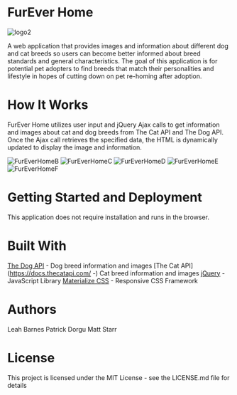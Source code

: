 # FurEver Home

![logo2](https://user-images.githubusercontent.com/53705501/70006871-8ca3fd80-153c-11ea-9578-4c05c6bfa6a5.jpg)

A web application that provides images and information about different dog and cat breeds so users can become better informed about breed standards and general characteristics. The goal of this application is for potential pet adopters to find breeds that match their personalities and lifestyle in hopes of cutting down on pet re-homing after adoption.

# How It Works
FurEver Home utilizes user input and jQuery Ajax calls to get information and images about cat and dog breeds from The Cat API and The Dog API. Once the Ajax call retrieves the specified data, the HTML is dynamically updated to display the image and information.

![FurEverHomeB](https://user-images.githubusercontent.com/53705501/70006564-ac86f180-153b-11ea-8329-dd712117033b.jpg)
![FurEverHomeC](https://user-images.githubusercontent.com/53705501/70006618-de985380-153b-11ea-8b2d-12a68fe11748.png)
![FurEverHomeD](https://user-images.githubusercontent.com/53705501/70006631-e22bda80-153b-11ea-84c4-33ba7303777b.jpg)
![FurEverHomeE](https://user-images.githubusercontent.com/53705501/70006637-e6f08e80-153b-11ea-9be7-aadd9192690f.jpg)
![FurEverHomeF](https://user-images.githubusercontent.com/53705501/70006691-143d3c80-153c-11ea-9bf4-05ccaae3af76.jpg)

# Getting Started and Deployment
This application does not require installation and runs in the browser. 

# Built With
[The Dog API](https://docs.thedogapi.com/) - Dog breed information and images
[The Cat API](https://docs.thecatapi.com/ -) Cat breed information and images
[jQuery](https://jquery.com/) - JavaScript Library
[Materialize CSS](https://materializecss.com/) - Responsive CSS Framework

# Authors
Leah Barnes
Patrick Dorgu
Matt Starr

# License
This project is licensed under the MIT License - see the LICENSE.md file for details
